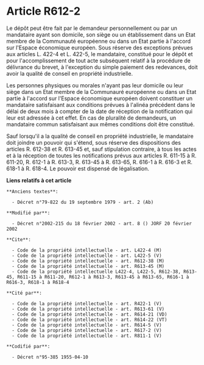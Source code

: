# Article R612-2

Le dépôt peut être fait par le demandeur personnellement ou par un mandataire ayant son domicile, son siège ou un
établissement dans un Etat membre de la Communauté européenne ou dans un Etat partie à l'accord sur l'Espace économique
européen. Sous réserve des exceptions prévues aux articles L. 422-4 et L. 422-5, le mandataire, constitué pour le dépôt et
pour l'accomplissement de tout acte subséquent relatif à la procédure de délivrance du brevet, à l'exception du simple
paiement des redevances, doit avoir la qualité de conseil en propriété industrielle.

Les personnes physiques ou morales n'ayant pas leur domicile ou leur siège dans un Etat membre de la Communauré européenne ou
dans un Etat partie à l'accord sur l'Espace économique européen doivent constituer un mandataire satisfaisant aux conditions
prévues à l'alinéa précédent dans le délai de deux mois à compter de la date de réception de la notification qui leur est
adressée à cet effet. En cas de pluralité de demandeurs, un mandataire commun satisfaisant aux mêmes conditions doit être
constitué.

Sauf lorsqu'il a la qualité de conseil en propriété industrielle, le mandataire doit joindre un pouvoir qui s'étend, sous
réserve des dispositions des articles R. 612-38 et R. 613-45 et, sauf stipulation contraire, à tous les actes et à la
réception de toutes les notifications prévus aux articles R. 611-15 à R. 611-20, R. 612-1 à R. 613-3, R. 613-45 à R. 613-65,
R. 616-1 à R. 616-3 et R. 618-1 à R. 618-4. Le pouvoir est dispensé de légalisation.

**Liens relatifs à cet article**

	**Anciens textes**:

	  - Décret n°79-822 du 19 septembre 1979 - art. 2 (Ab)

	**Modifié par**:

	  - Décret n°2002-215 du 18 février 2002 - art. 8 () JORF 20 février 2002

	**Cite**:

	  - Code de la propriété intellectuelle - art. L422-4 (M)
	  - Code de la propriété intellectuelle - art. L422-5 (V)
	  - Code de la propriété intellectuelle - art. R612-38 (M)
	  - Code de la propriété intellectuelle - art. R613-45 (M)
	  - Code de la propriété intellectuelle L422-4, L422-5, R612-38, R613-45, R611-15 à R611-20, R612-1 à R613-3, R613-45 à R613-65, R616-1 à R616-3, R618-1 à R618-4

	**Cité par**:

	  - Code de la propriété intellectuelle - art. R422-1 (V)
	  - Code de la propriété intellectuelle - art. R613-61 (V)
	  - Code de la propriété intellectuelle - art. R614-21 (VD)
	  - Code de la propriété intellectuelle - art. R614-22 (VT)
	  - Code de la propriété intellectuelle - art. R614-5 (V)
	  - Code de la propriété intellectuelle - art. R617-2 (V)
	  - Code de la propriété intellectuelle - art. R811-1 (V)

	**Codifié par**:

	  - Décret n°95-385 1955-04-10
